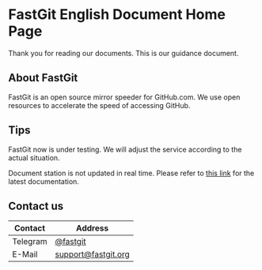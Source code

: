 # FastGit English Document Home Page

Thank you for reading our documents. This is our guidance document.

## About FastGit

FastGit is an open source mirror speeder for GitHub.com. We use open resources to accelerate the speed of accessing GitHub.

## Tips

FastGit now is under testing. We will adjust the service according to the actual situation.

Document station is not updated in real time. Please refer to [this link](https://github.com/fastgitorg/document) for the latest documentation.

## Contact us

| Contact | Address |
| ------- | ---- |
| Telegram | [@fastgit](https://t.me/fastgit) |
| E-Mail | [support@fastgit.org](mailto:support@fastgit.org) |
